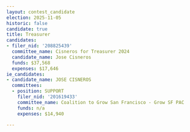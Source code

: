 ```yaml
---
layout: contest_candidate
election: 2025-11-05
historic: false
candidate: true
title: Treasurer
candidates:
- filer_nid: '208825439'
  committee_name: Cisneros for Treasurer 2024
  candidate_name: Jose Cisneros
  funds: $37,568
  expenses: $17,646
ie_candidates:
- candidate_name: JOSE CISNEROS
  committees:
  - position: SUPPORT
    filer_nid: '201619433'
    committee_name: Coalition to Grow San Francisco - Grow SF PAC
    funds: n/a
    expenses: $14,940

---
```

